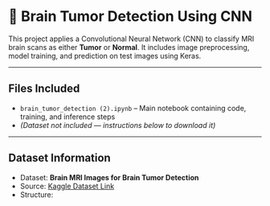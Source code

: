 # 🧠 Brain Tumor Detection Using CNN

This project applies a Convolutional Neural Network (CNN) to classify MRI brain scans as either **Tumor** or **Normal**. It includes image preprocessing, model training, and prediction on test images using Keras.

---

## Files Included

- `brain_tumor_detection (2).ipynb` – Main notebook containing code, training, and inference steps
- *(Dataset not included — instructions below to download it)*

---

## Dataset Information

- Dataset: **Brain MRI Images for Brain Tumor Detection**
- Source: [Kaggle Dataset Link](https://www.kaggle.com/datasets/navoneel/brain-mri-images-for-brain-tumor-detection)
- Structure:
